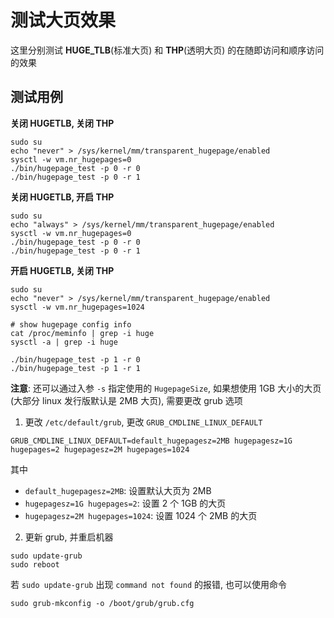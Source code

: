 # 测试大页效果
这里分别测试 **HUGE_TLB**(标准大页) 和 **THP**(透明大页) 的在随即访问和顺序访问的效果

## 测试用例
**关闭 HUGETLB, 关闭 THP**  
```
sudo su
echo "never" > /sys/kernel/mm/transparent_hugepage/enabled
sysctl -w vm.nr_hugepages=0
./bin/hugepage_test -p 0 -r 0
./bin/hugepage_test -p 0 -r 1
```

**关闭 HUGETLB, 开启 THP**  
```
sudo su
echo "always" > /sys/kernel/mm/transparent_hugepage/enabled
sysctl -w vm.nr_hugepages=0
./bin/hugepage_test -p 0 -r 0
./bin/hugepage_test -p 0 -r 1
```

**开启 HUGETLB, 关闭 THP**  
```
sudo su
echo "never" > /sys/kernel/mm/transparent_hugepage/enabled
sysctl -w vm.nr_hugepages=1024

# show hugepage config info
cat /proc/meminfo | grep -i huge
sysctl -a | grep -i huge

./bin/hugepage_test -p 1 -r 0
./bin/hugepage_test -p 1 -r 1
```

**注意**: 还可以通过入参 `-s` 指定使用的 `HugepageSize`, 如果想使用 1GB 大小的大页(大部分 linux 发行版默认是 2MB 大页), 需要更改 grub 选项
1. 更改 `/etc/default/grub`, 更改 `GRUB_CMDLINE_LINUX_DEFAULT`
```
GRUB_CMDLINE_LINUX_DEFAULT=default_hugepagesz=2MB hugepagesz=1G hugepages=2 hugepagesz=2M hugepages=1024
```
其中
* `default_hugepagesz=2MB`: 设置默认大页为 2MB
* `hugepagesz=1G hugepages=2`: 设置 2 个 1GB 的大页
* `hugepagesz=2M hugepages=1024`: 设置 1024 个 2MB 的大页

2. 更新 grub, 并重启机器
```
sudo update-grub
sudo reboot
```

若 `sudo update-grub` 出现 `command not found` 的报错, 也可以使用命令
```
sudo grub-mkconfig -o /boot/grub/grub.cfg
```
